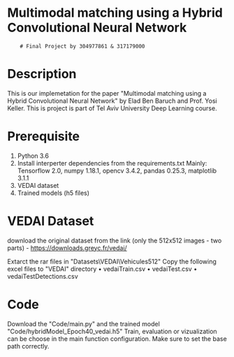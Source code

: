# Multimodal matching using a Hybrid Convolutional Neural Network
        # Final Project by 304977861 & 317179000

# Description
This is our implemetation for the paper "Multimodal matching using a Hybrid Convolutional Neural Network" by Elad Ben Baruch and Prof. Yosi Keller.
This is project is part of Tel Aviv University Deep Learning course.

# Prerequisite
  1. Python 3.6
  2. Install interperter dependencies from the requirements.txt
     Mainly: Tensorflow 2.0, numpy 1.18.1, opencv 3.4.2, pandas 0.25.3, matplotlib 3.1.1
  3. VEDAI dataset   
  4. Trained models (h5 files)

# VEDAI Dataset
  download the original dataset from the link (only the 512x512 images - two parts) - 
  https://downloads.greyc.fr/vedai/
  
  Extarct the rar files in "Datasets\VEDAI\Vehicules512"
  Copy the following excel files to "VEDAI" directory
    • vedaiTrain.csv
    • vedaiTest.csv
    • vedaiTestDetections.csv

# Code
  Download the "Code/main.py" and the trained model "Code/hybridModel_Epoch40_vedai.h5"
  Train, evaluation or vizualization can be choose in the main function configuration.
  Make sure to set the base path correctly.
    
